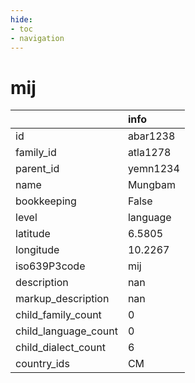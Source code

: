 ```yaml
---
hide:
- toc
- navigation
---
```

# mij
|                      | info     |
|:---------------------|:---------|
| id                   | abar1238 |
| family_id            | atla1278 |
| parent_id            | yemn1234 |
| name                 | Mungbam  |
| bookkeeping          | False    |
| level                | language |
| latitude             | 6.5805   |
| longitude            | 10.2267  |
| iso639P3code         | mij      |
| description          | nan      |
| markup_description   | nan      |
| child_family_count   | 0        |
| child_language_count | 0        |
| child_dialect_count  | 6        |
| country_ids          | CM       |